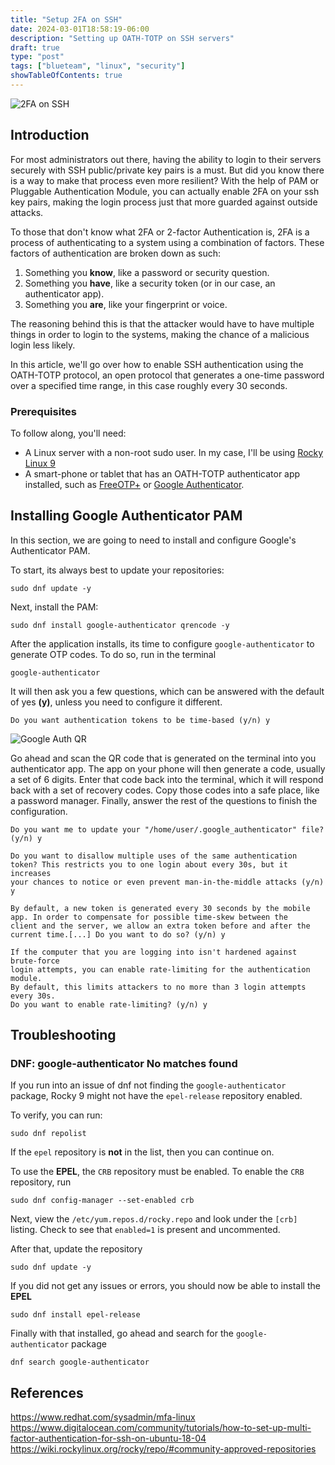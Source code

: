 ```yaml
---
title: "Setup 2FA on SSH"
date: 2024-03-01T18:58:19-06:00
description: "Setting up OATH-TOTP on SSH servers"
draft: true
type: "post"
tags: ["blueteam", "linux", "security"]
showTableOfContents: true
---
```


![2FA on SSH]()

## Introduction

For most administrators out there, having the ability to login to their servers securely with SSH public/private key pairs is a must. But did you know there is a way to make that process even more resilient? With the help of PAM or Pluggable Authentication Module, you can actually enable 2FA on your ssh key pairs, making the login process just that more guarded against outside attacks. 

To those that don't know what 2FA or 2-factor Authentication is, 2FA is a process of authenticating to a system using a combination of factors. These factors of authentication are broken down as such:

1) Something you **know**, like a password or security question.
2) Something you **have**, like a security token (or in our case, an authenticator app).
3) Something you **are**, like your fingerprint or voice.

The reasoning behind this is that the attacker would have to have multiple things in order to login to the systems, making the chance of a malicious login less likely. 

In this article, we'll go over how to enable SSH authentication using the OATH-TOTP protocol, an open protocol that generates a one-time password over a specified time range, in this case roughly every 30 seconds.  

### Prerequisites

To follow along, you'll need:

- A Linux server with a non-root sudo user. In my case, I'll be using [Rocky Linux 9](https://rockylinux.org/) 
- A smart-phone or tablet that has an OATH-TOTP authenticator app installed, such as [FreeOTP+](https://f-droid.org/en/packages/org.liberty.android.freeotpplus/) or [Google Authenticator](https://play.google.com/store/apps/details?id=com.google.android.apps.authenticator2&hl=en_US&gl=US).  

## Installing Google Authenticator PAM

In this section, we are going to need to install and configure Google's Authenticator PAM.

To start, its always best to update your repositories:
```
sudo dnf update -y
```

Next, install the PAM:
```
sudo dnf install google-authenticator qrencode -y
```

After the application installs, its time to configure `google-authenticator` to generate OTP codes. To do so, run in the terminal 
```
google-authenticator
```

It will then ask you a few questions, which can be answered with the default of yes **(y)**, unless you need to configure it different.
```
Do you want authentication tokens to be time-based (y/n) y
```
![Google Auth QR]()

Go ahead and scan the QR code that is generated on the terminal into you authenticator app. The app on your phone will then generate a code, usually a set of 6 digits. Enter that code back into the terminal, which it will respond back with a set of recovery codes. Copy those codes into a safe place, like a password manager. Finally, answer the rest of the questions to finish the configuration.  

```
Do you want me to update your "/home/user/.google_authenticator" file? (y/n) y

Do you want to disallow multiple uses of the same authentication
token? This restricts you to one login about every 30s, but it increases
your chances to notice or even prevent man-in-the-middle attacks (y/n) y

By default, a new token is generated every 30 seconds by the mobile 
app. In order to compensate for possible time-skew between the 
client and the server, we allow an extra token before and after the
current time.[...] Do you want to do so? (y/n) y

If the computer that you are logging into isn't hardened against brute-force
login attempts, you can enable rate-limiting for the authentication module.
By default, this limits attackers to no more than 3 login attempts every 30s.
Do you want to enable rate-limiting? (y/n) y
```


## Troubleshooting

### DNF: google-authenticator No matches found
If you run into an issue of dnf not finding the `google-authenticator` package, Rocky 9 might not have the `epel-release` repository enabled.

To verify, you can run:
```
sudo dnf repolist
```

If the `epel` repository is **not** in the list, then you can continue on.

To use the **EPEL**, the `CRB` repository must be enabled. To enable the `CRB` repository, run
```
sudo dnf config-manager --set-enabled crb
```

Next, view the `/etc/yum.repos.d/rocky.repo` and look under the `[crb]` listing. Check to see that `enabled=1` is present and uncommented. 

After that, update the repository 
```
sudo dnf update -y
```

If you did not get any issues or errors, you should now be able to install the **EPEL**
```
sudo dnf install epel-release
```

Finally with that installed, go ahead and search for the `google-authenticator` package
```
dnf search google-authenticator
```

## References
https://www.redhat.com/sysadmin/mfa-linux
https://www.digitalocean.com/community/tutorials/how-to-set-up-multi-factor-authentication-for-ssh-on-ubuntu-18-04
https://wiki.rockylinux.org/rocky/repo/#community-approved-repositories
